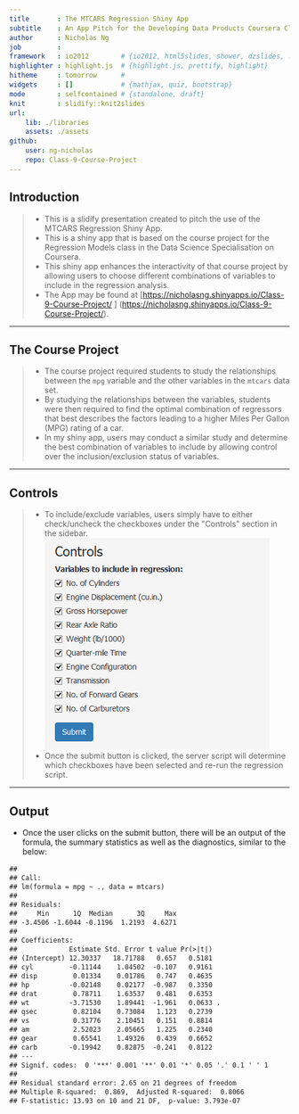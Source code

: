 ```yaml
---
title       : The MTCARS Regression Shiny App
subtitle    : An App Pitch for the Developing Data Products Coursera Class
author      : Nicholas Ng
job         : 
framework   : io2012        # {io2012, html5slides, shower, dzslides, ...}
highlighter : highlight.js  # {highlight.js, prettify, highlight}
hitheme     : tomorrow      # 
widgets     : []            # {mathjax, quiz, bootstrap}
mode        : selfcontained # {standalone, draft}
knit        : slidify::knit2slides
url:
    lib: ./libraries
    assets: ./assets
github:
    user: ng-nicholas
    repo: Class-9-Course-Project
---
```

<style>
.title-slide {
    background-image: url(./assets/img/cars.jpg);
    background-repeat: no-repeat;
    background-position: center center;
    background-size: cover;
}
.title-slide hgroup > h1{
    color: #7A378B
}
.title-slide hgroup > h2{
    color: #FFFFFF
}
.title-slide hgroup > p{
    color: #FFFFFF
}
</style>

## Introduction

> * This is a slidify presentation created to pitch the use of the MTCARS Regression Shiny App.
> * This is a shiny app that is based on the course project for the Regression Models class in the Data Science Specialisation on Coursera.
> * This shiny app enhances the interactivity of that course project by allowing users to choose different combinations of variables to include in the regression analysis.
> * The App may be found at [https://nicholasng.shinyapps.io/Class-9-Course-Project/ ] (https://nicholasng.shinyapps.io/Class-9-Course-Project/).

---  

## The Course Project

> * The course project required students to study the relationships between the `mpg` variable and the other variables in the `mtcars` data set.
> * By studying the relationships between the variables, students were then required to find the optimal combination of regressors that best describes the factors leading to a higher Miles Per Gallon (MPG) rating of a car.
> * In my shiny app, users may conduct a similar study and determine the best combination of variables to include by allowing control over the inclusion/exclusion status of variables.

---

## Controls

> * To include/exclude variables, users simply have to either check/uncheck the checkboxes under the "Controls" section in the sidebar.  
![](./assets/img/Capture.png)
> * Once the submit button is clicked, the server script will determine which checkboxes have been selected and re-run the regression script.

---

## Output

* Once the user clicks on the submit button, there will be an output of the formula, the summary statistics as well as the diagnostics, similar to the below:  

```
## 
## Call:
## lm(formula = mpg ~ ., data = mtcars)
## 
## Residuals:
##     Min      1Q  Median      3Q     Max 
## -3.4506 -1.6044 -0.1196  1.2193  4.6271 
## 
## Coefficients:
##             Estimate Std. Error t value Pr(>|t|)  
## (Intercept) 12.30337   18.71788   0.657   0.5181  
## cyl         -0.11144    1.04502  -0.107   0.9161  
## disp         0.01334    0.01786   0.747   0.4635  
## hp          -0.02148    0.02177  -0.987   0.3350  
## drat         0.78711    1.63537   0.481   0.6353  
## wt          -3.71530    1.89441  -1.961   0.0633 .
## qsec         0.82104    0.73084   1.123   0.2739  
## vs           0.31776    2.10451   0.151   0.8814  
## am           2.52023    2.05665   1.225   0.2340  
## gear         0.65541    1.49326   0.439   0.6652  
## carb        -0.19942    0.82875  -0.241   0.8122  
## ---
## Signif. codes:  0 '***' 0.001 '**' 0.01 '*' 0.05 '.' 0.1 ' ' 1
## 
## Residual standard error: 2.65 on 21 degrees of freedom
## Multiple R-squared:  0.869,	Adjusted R-squared:  0.8066 
## F-statistic: 13.93 on 10 and 21 DF,  p-value: 3.793e-07
```
